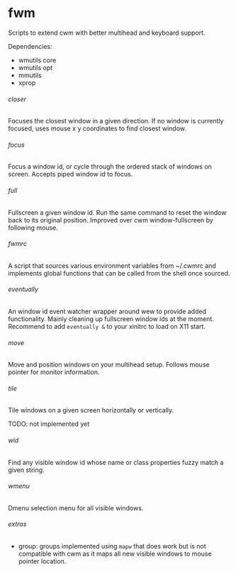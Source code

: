 # fwm

Scripts to extend cwm with better multihead and keyboard support.

Dependencies:

- wmutils core
- wmutils opt
- mmutils
- xprop

###### closer

Focuses the closest window in a given direction. If no window is currently
focused, uses mouse x y coordinates to find closest window.

###### focus

Focus a window id, or cycle through the ordered stack of windows on screen.
Accepts piped window id to focus.

###### full

Fullscreen a given window id. Run the same command to reset the window back to
its original position. Improved over cwm window-fullscreen by following mouse.

###### fwmrc

A script that sources various environment variables from ~/.cwmrc and
implements global functions that can be called from the shell once sourced.

###### eventually

An window id event watcher wrapper around wew to provide added functionality.
Mainly cleaning up fullscreen window ids at the moment.  Recommend to add
`eventually &` to your xinitrc to load on X11 start.

###### move

Move and position windows on your multihead setup. Follows mouse pointer for
monitor information.

###### tile

Tile windows on a given screen horizontally or vertically.

TODO: not implemented yet

###### wid

Find any visible window id whose name or class properties fuzzy match a given
string.

###### wmenu

Dmenu selection menu for all visible windows.

###### extras

- group: groups implemented using `mapw` that does work but is not compatible
with cwm as it maps all new visible windows to mouse pointer location.
